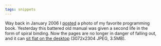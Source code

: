 ```yaml
---
tags: snippets
---
```


Way back in January 2006 I [posted](http://wincent.com/a/about/wincent/weblog/archives/2006/01/my_favorite_pro.php) a photo of my favorite programming book. Yesterday this battered old manual was given a second life in the form of spiral binding. Now the pages are no longer in danger of falling out, and it can [sit flat on the desktop](/system/images/spiral-bound-c-pocket-reference.jpg) (3072x2304 JPEG, 3.5MB).
